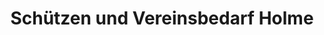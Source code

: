---
title: "Schützen und Vereinsbedarf Holme"
url: /erding/schuetzen-und-vereinsbedarf-holme/
shop: Waffen
---